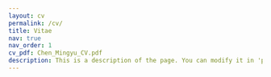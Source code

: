 ```yaml
---
layout: cv
permalink: /cv/
title: Vitae
nav: true
nav_order: 1
cv_pdf: Chen_Mingyu_CV.pdf
description: This is a description of the page. You can modify it in 'pages/_cv.md'. You can also change or remove the top pdf download button.
---
```

